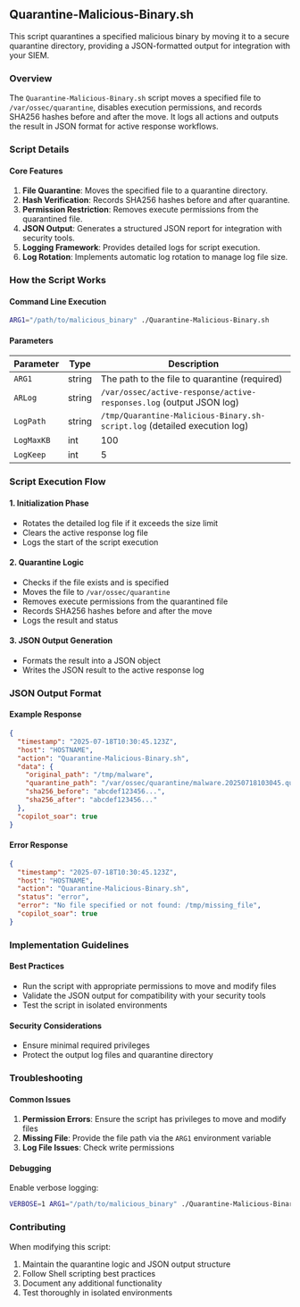 ## Quarantine-Malicious-Binary.sh

This script quarantines a specified malicious binary by moving it to a secure quarantine directory, providing a JSON-formatted output for integration with your SIEM.

### Overview

The `Quarantine-Malicious-Binary.sh` script moves a specified file to `/var/ossec/quarantine`, disables execution permissions, and records SHA256 hashes before and after the move. It logs all actions and outputs the result in JSON format for active response workflows.

### Script Details

#### Core Features

1. **File Quarantine**: Moves the specified file to a quarantine directory.
2. **Hash Verification**: Records SHA256 hashes before and after quarantine.
3. **Permission Restriction**: Removes execute permissions from the quarantined file.
4. **JSON Output**: Generates a structured JSON report for integration with security tools.
5. **Logging Framework**: Provides detailed logs for script execution.
6. **Log Rotation**: Implements automatic log rotation to manage log file size.

### How the Script Works

#### Command Line Execution
```bash
ARG1="/path/to/malicious_binary" ./Quarantine-Malicious-Binary.sh
```

#### Parameters

| Parameter | Type | Description |
|-----------|------|-------------|
| `ARG1`    | string | The path to the file to quarantine (required) |
| `ARLog`   | string | `/var/ossec/active-response/active-responses.log` (output JSON log) |
| `LogPath` | string | `/tmp/Quarantine-Malicious-Binary.sh-script.log` (detailed execution log) |
| `LogMaxKB` | int | 100 | Maximum log file size in KB before rotation |
| `LogKeep` | int | 5 | Number of rotated log files to retain |

### Script Execution Flow

#### 1. Initialization Phase
- Rotates the detailed log file if it exceeds the size limit
- Clears the active response log file
- Logs the start of the script execution

#### 2. Quarantine Logic
- Checks if the file exists and is specified
- Moves the file to `/var/ossec/quarantine`
- Removes execute permissions from the quarantined file
- Records SHA256 hashes before and after the move
- Logs the result and status

#### 3. JSON Output Generation
- Formats the result into a JSON object
- Writes the JSON result to the active response log

### JSON Output Format

#### Example Response
```json
{
  "timestamp": "2025-07-18T10:30:45.123Z",
  "host": "HOSTNAME",
  "action": "Quarantine-Malicious-Binary.sh",
  "data": {
    "original_path": "/tmp/malware",
    "quarantine_path": "/var/ossec/quarantine/malware.20250718103045.quarantine",
    "sha256_before": "abcdef123456...",
    "sha256_after": "abcdef123456..."
  },
  "copilot_soar": true
}
```

#### Error Response
```json
{
  "timestamp": "2025-07-18T10:30:45.123Z",
  "host": "HOSTNAME",
  "action": "Quarantine-Malicious-Binary.sh",
  "status": "error",
  "error": "No file specified or not found: /tmp/missing_file",
  "copilot_soar": true
}
```

### Implementation Guidelines

#### Best Practices
- Run the script with appropriate permissions to move and modify files
- Validate the JSON output for compatibility with your security tools
- Test the script in isolated environments

#### Security Considerations
- Ensure minimal required privileges
- Protect the output log files and quarantine directory

### Troubleshooting

#### Common Issues
1. **Permission Errors**: Ensure the script has privileges to move and modify files
2. **Missing File**: Provide the file path via the `ARG1` environment variable
3. **Log File Issues**: Check write permissions

#### Debugging
Enable verbose logging:
```bash
VERBOSE=1 ARG1="/path/to/malicious_binary" ./Quarantine-Malicious-Binary.sh
```

### Contributing

When modifying this script:
1. Maintain the quarantine logic and JSON output structure
2. Follow Shell scripting best practices
3. Document any additional functionality
4. Test thoroughly in isolated environments
